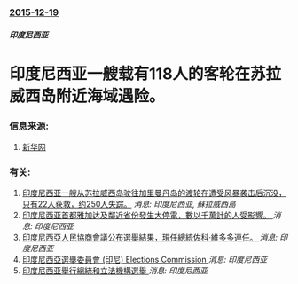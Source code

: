 ### [2015-12-19](/news/2015/12/19/index.md)

##### 印度尼西亚
# 印度尼西亚一艘载有118人的客轮在苏拉威西岛附近海域遇险。 




### 信息来源:

1. [新华网](http://news.xinhuanet.com/world/2015-12/20/c_128548050.htm)

### 有关:

1. [印度尼西亚一艘从苏拉威西岛驶往加里曼丹岛的渡轮在遭受风暴袭击后沉没，只有22人获救，约250人失踪。](/news/2009/01/11/印度尼西亚一艘从苏拉威西岛驶往加里曼丹岛的渡轮在遭受风暴袭击后沉没-只有22人获救-约250人失踪.md) _消息: 印度尼西亚, 蘇拉威西島_
2. [印度尼西亚首都雅加达及鄰近省份發生大停電，數以千萬計的人受影響。 ](/news/2019/08/4/印度尼西亚首都雅加达及鄰近省份發生大停電-數以千萬計的人受影響.md) _消息: 印度尼西亚_
3. [印度尼西亞人民協商會議公布選舉結果，現任總統佐科·維多多連任。 ](/news/2019/05/21/印度尼西亞人民協商會議公布選舉結果-現任總統佐科-維多多連任.md) _消息: 印度尼西亚_
4. [印度尼西亞選舉委員會 (印尼) Elections Commission ](/news/2019/05/19/印度尼西亞選舉委員會-印尼-Elections-Commission.md) _消息: 印度尼西亚_
5. [印度尼西亚舉行總統和立法機構選舉 ](/news/2019/04/17/印度尼西亚舉行總統和立法機構選舉.md) _消息: 印度尼西亚_

